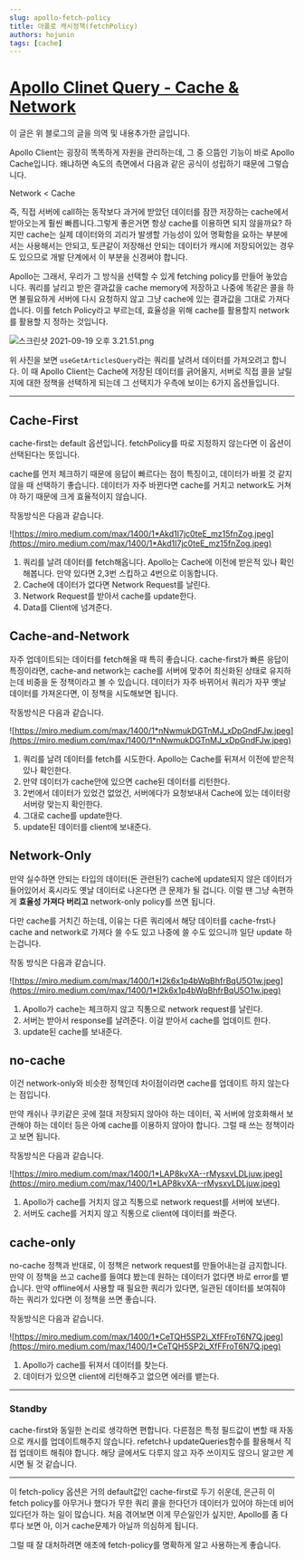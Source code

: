 ```yaml
---
slug: apollo-fetch-policy
title: 아폴로 캐시정책(fetchPolicy)
authors: hojunin
tags: [cache]
---
```


# [Apollo Clinet Query - Cache & Network](https://medium.com/@galen.corey/understanding-apollo-fetch-policies-705b5ad71980)

이 글은 위 블로그의 글을 의역 및 내용추가한 글입니다.

Apollo Client는 굉장히 똑똑하게 자원을 관리하는데, 그 중 으뜸인 기능이 바로 Apollo Cache입니다. 왜냐하면 속도의 측면에서 다음과 같은 공식이 성립하기 때문에 그렇습니다.

Network < Cache

즉, 직접 서버에 call하는 동작보다 과거에 받았던 데이터를 잠깐 저장하는 cache에서 받아오는게 훨씬 빠릅니다.그렇게 좋은거면 항상 cache를 이용하면 되지 않을까요? 하지만 cache는 실제 데이터와의 괴리가 발생할 가능성이 있어 명확함을 요하는 부분에서는 사용해서는 안되고, 토큰같이 저장해선 안되는 데이터가 캐시에 저장되어있는 경우도 있으므로 개발 단계에서 이 부분을 신경써야 합니다.

Apollo는 그래서, 우리가 그 방식을 선택할 수 있게 fetching policy를 만들어 놓았습니다. 쿼리를 날리고 받은 결과값을 cache memory에 저장하고 나중에 똑같은 콜을 하면 불필요하게 서버에 다시 요청하지 않고 그냥 cache에 있는 결과값을 그대로 가져다 씁니다. 이를 fetch Policy라고 부르는데, 효율성을 위해 cache를 활용할지 network를 활용할 지 정하는 것입니다.

![스크린샷 2021-09-19 오후 3.21.51.png](https://s3-us-west-2.amazonaws.com/secure.notion-static.com/c097d9b4-0ed1-4026-bf8f-6d5970742262/스크린샷_2021-09-19_오후_3.21.51.png)

위 사진을 보면 `useGetArticlesQuery`라는 쿼리를 날려서 데이터를 가져오려고 합니다. 이 때 Apollo Client는 Cache에 저장된 데이터를 긁어올지, 서버로 직접 콜을 날릴지에 대한 정책을 선택하게 되는데 그 선택지가 우측에 보이는 6가지 옵션들입니다.

---

## Cache-First

cache-first는 default 옵션입니다. fetchPolicy를 따로 지정하지 않는다면 이 옵션이 선택된다는 뜻입니다.

cache를 먼저 체크하기 때문에 응답이 빠르다는 점이 특징이고, 데이터가 바뀔 것 같지 않을 때 선택하기 좋습니다. 데이터가 자주 바뀐다면 cache를 거치고 network도 거쳐야 하기 때문에 크게 효율적이지 않습니다.

작동방식은 다음과 같습니다.

![https://miro.medium.com/max/1400/1*Akd1I7jc0teE_mz15fnZog.jpeg](https://miro.medium.com/max/1400/1*Akd1I7jc0teE_mz15fnZog.jpeg)

1. 쿼리를 날려 데이터를 fetch해옵니다. Apollo는 Cache에 이전에 받은적 있나 확인해봅니다. 만약 있다면 2,3번 스킵하고 4번으로 이동합니다.
2. Cache에 데이터가 없다면 Network Request를 날린다.
3. Network Request를 받아서 cache를 update한다.
4. Data를 Client에 넘겨준다.

## Cache-and-Network

자주 업데이트되는 데이터를 fetch해올 때 특히 좋습니다. cache-first가 빠른 응답이 특징이라면, cache-and network는 cache를 서버에 맞추어 최신화된 상태로 유지하는데 비중을 둔 정책이라고 볼 수 있습니다. 데이터가 자주 바뀌어서 쿼리가 자꾸 옛날 데이터를 가져온다면, 이 정책을 시도해보면 됩니다.

작동방식은 다음과 같습니다.

![https://miro.medium.com/max/1400/1*nNwmukDGTnMJ_xDpGndFJw.jpeg](https://miro.medium.com/max/1400/1*nNwmukDGTnMJ_xDpGndFJw.jpeg)

1. 쿼리를 날려 데이터를 fetch를 시도한다. Apollo는 Cache를 뒤져서 이전에 받은적 있나 확인한다.
2. 만약 데이터가 cache안에 있으면 cache된 데이터를 리턴한다.
3. 2번에서 데이터가 있었건 없었건, 서버에다가 요청보내서 Cache에 있는 데이터랑 서버랑 맞는지 확인한다.
4. 그대로 cache를 update한다.
5. update된 데이터를 client에 보내준다.

## Network-Only

만약 실수하면 안되는 타입의 데이터(돈 관련된?) cache에 update되지 않은 데이터가 들어있어서 혹시라도 옛날 데이터로 나온다면 큰 문제가 될 겁니다. 이럴 땐 그냥 속편하게 **효율성 가져다 버리고** network-only policy를 쓰면 됩니다.

다만 cache를 거치긴 하는데, 이유는 다른 쿼리에서 해당 데이터를 cache-frst나 cache and network로 가져다 쓸 수도 있고 나중에 쓸 수도 있으니까 일단 update 하는겁니다.

작동 방식은 다음과 같습니다.

![https://miro.medium.com/max/1400/1*I2k6x1p4bWqBhfrBqU5O1w.jpeg](https://miro.medium.com/max/1400/1*I2k6x1p4bWqBhfrBqU5O1w.jpeg)

1. Apollo가 cache는 체크하지 않고 직통으로 network request를 날린다.
2. 서버는 받아서 response를 날려준다. 이걸 받아서 cache를 업데이트 한다.
3. update된 cache를 보내준다.

## no-cache

이건 network-only와 비슷한 정책인데 차이점이라면 cache를 업데이트 하지 않는다는 점입니다.

만약 캐쉬나 쿠키같은 곳에 절대 저장되지 않아야 하는 데이터, 꼭 서버에 암호화해서 보관해야 하는 데이터 등은 아예 cache를 이용하지 않아야 합니다. 그럴 때 쓰는 정책이라고 보면 됩니다.

작동방식은 다음과 같습니다.

![https://miro.medium.com/max/1400/1*LAP8kvXA--rMysxvLDLjuw.jpeg](https://miro.medium.com/max/1400/1*LAP8kvXA--rMysxvLDLjuw.jpeg)

1. Apollo가 cache를 거치지 않고 직통으로 network request를 서버에 보낸다.
2. 서버도 cache를 거치지 않고 직통으로 client에 데이터를 쏴준다.

## cache-only

no-cache 정책과 반대로, 이 정책은 network request를 만들어내는걸 금지합니다. 만약 이 정책을 쓰고 cache를 들여댜 봤는데 원하는 데이터가 없다면 바로 error를 뱉습니다. 만약 offline에서 사용할 때 필요한 쿼리가 있다면, 일관된 데이터를 보여줘야 하는 쿼리가 있다면 이 정책을 쓰면 좋습니다.

작동방식은 다음과 같습니다.

![https://miro.medium.com/max/1400/1*CeTQH5SP2i_XfFFroT6N7Q.jpeg](https://miro.medium.com/max/1400/1*CeTQH5SP2i_XfFFroT6N7Q.jpeg)

1. Apollo가 cache를 뒤져서 데이터를 찾는다.
2. 데이터가 있으면 client에 리턴해주고 없으면 에러를 뱉는다.

---

### Standby

cache-first와 동일한 논리로 생각하면 편합니다. 다른점은 특정 필드값이 변할 때 자동으로 캐시를 업데이트해주지 않습니다. refetch나 updateQueries함수를 활용해서 직접 업데이트 해줘야 합니다. 해당 글에서도 다루지 않고 자주 쓰이지도 않으니 알고만 계시면 될 것 같습니다.

---

이 fetch-policy 옵션은 거의 default값인 cache-first로 두기 쉬운데, 은근히 이 fetch policy를 아무거나 했다가 무한 쿼리 콜을 한다던가 데이터가 있어야 하는데 비어있다던가 하는 일이 많습니다. 처음 겪어보면 이게 무슨일인가 싶지만, Apollo를 좀 다루다 보면 아, 이거 cache문제가 아닐까 의심하게 됩니다.

그럴 때 잘 대처하려면 애초에 fetch-policy를 명확하게 알고 사용하는게 좋습니다.
